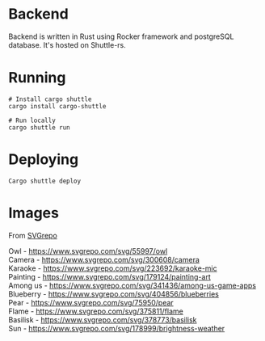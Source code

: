 # Backend

Backend is written in Rust using Rocker framework and postgreSQL database. It's hosted on Shuttle-rs.

# Running

```
# Install cargo shuttle
cargo install cargo-shuttle

# Run locally
cargo shuttle run
```

# Deploying

```
Cargo shuttle deploy
```

# Images

From [SVGrepo](https://www.svgrepo.com)

Owl - https://www.svgrepo.com/svg/55997/owl  
Camera - https://www.svgrepo.com/svg/300608/camera  
Karaoke - https://www.svgrepo.com/svg/223692/karaoke-mic  
Painting - https://www.svgrepo.com/svg/179124/painting-art  
Among us - https://www.svgrepo.com/svg/341436/among-us-game-apps  
Blueberry - https://www.svgrepo.com/svg/404856/blueberries  
Pear - https://www.svgrepo.com/svg/75950/pear  
Flame - https://www.svgrepo.com/svg/375811/flame  
Basilisk - https://www.svgrepo.com/svg/378773/basilisk  
Sun - https://www.svgrepo.com/svg/178999/brightness-weather
